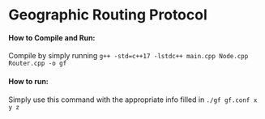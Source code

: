 # Geographic Routing Protocol

#### How to Compile and Run:

Compile by simply running `g++ -std=c++17 -lstdc++ main.cpp Node.cpp Router.cpp -o gf`

#### How to run:

Simply use this command with the appropriate info filled in
`./gf gf.conf x y z`